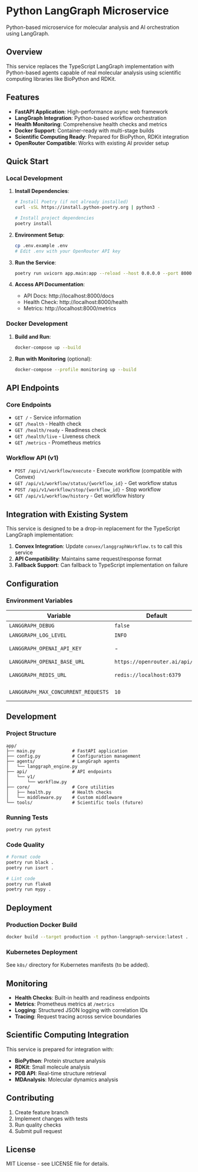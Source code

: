 # Python LangGraph Microservice

Python-based microservice for molecular analysis and AI orchestration using LangGraph.

## Overview

This service replaces the TypeScript LangGraph implementation with Python-based agents capable of real molecular analysis using scientific computing libraries like BioPython and RDKit.

## Features

- **FastAPI Application**: High-performance async web framework
- **LangGraph Integration**: Python-based workflow orchestration
- **Health Monitoring**: Comprehensive health checks and metrics
- **Docker Support**: Container-ready with multi-stage builds
- **Scientific Computing Ready**: Prepared for BioPython, RDKit integration
- **OpenRouter Compatible**: Works with existing AI provider setup

## Quick Start

### Local Development

1. **Install Dependencies**:
   ```bash
   # Install Poetry (if not already installed)
   curl -sSL https://install.python-poetry.org | python3 -
   
   # Install project dependencies
   poetry install
   ```

2. **Environment Setup**:
   ```bash
   cp .env.example .env
   # Edit .env with your OpenRouter API key
   ```

3. **Run the Service**:
   ```bash
   poetry run uvicorn app.main:app --reload --host 0.0.0.0 --port 8000
   ```

4. **Access API Documentation**:
   - API Docs: http://localhost:8000/docs
   - Health Check: http://localhost:8000/health
   - Metrics: http://localhost:8000/metrics

### Docker Development

1. **Build and Run**:
   ```bash
   docker-compose up --build
   ```

2. **Run with Monitoring** (optional):
   ```bash
   docker-compose --profile monitoring up --build
   ```

## API Endpoints

### Core Endpoints
- `GET /` - Service information
- `GET /health` - Health check
- `GET /health/ready` - Readiness check
- `GET /health/live` - Liveness check
- `GET /metrics` - Prometheus metrics

### Workflow API (v1)
- `POST /api/v1/workflow/execute` - Execute workflow (compatible with Convex)
- `GET /api/v1/workflow/status/{workflow_id}` - Get workflow status
- `POST /api/v1/workflow/stop/{workflow_id}` - Stop workflow
- `GET /api/v1/workflow/history` - Get workflow history

## Integration with Existing System

This service is designed to be a drop-in replacement for the TypeScript LangGraph implementation:

1. **Convex Integration**: Update `convex/langgraphWorkflow.ts` to call this service
2. **API Compatibility**: Maintains same request/response format
3. **Fallback Support**: Can fallback to TypeScript implementation on failure

## Configuration

### Environment Variables

| Variable | Default | Description |
|----------|---------|-------------|
| `LANGGRAPH_DEBUG` | `false` | Enable debug mode |
| `LANGGRAPH_LOG_LEVEL` | `INFO` | Logging level |
| `LANGGRAPH_OPENAI_API_KEY` | - | OpenRouter/OpenAI API key |
| `LANGGRAPH_OPENAI_BASE_URL` | `https://openrouter.ai/api/v1` | AI API base URL |
| `LANGGRAPH_REDIS_URL` | `redis://localhost:6379` | Redis connection URL |
| `LANGGRAPH_MAX_CONCURRENT_REQUESTS` | `10` | Max concurrent requests |

## Development

### Project Structure
```
app/
├── main.py              # FastAPI application
├── config.py            # Configuration management
├── agents/              # LangGraph agents
│   └── langgraph_engine.py
├── api/                 # API endpoints
│   └── v1/
│       └── workflow.py
├── core/                # Core utilities
│   ├── health.py        # Health checks
│   └── middleware.py    # Custom middleware
└── tools/               # Scientific tools (future)
```

### Running Tests
```bash
poetry run pytest
```

### Code Quality
```bash
# Format code
poetry run black .
poetry run isort .

# Lint code
poetry run flake8
poetry run mypy .
```

## Deployment

### Production Docker Build
```bash
docker build --target production -t python-langgraph-service:latest .
```

### Kubernetes Deployment
See `k8s/` directory for Kubernetes manifests (to be added).

## Monitoring

- **Health Checks**: Built-in health and readiness endpoints
- **Metrics**: Prometheus metrics at `/metrics`
- **Logging**: Structured JSON logging with correlation IDs
- **Tracing**: Request tracing across service boundaries

## Scientific Computing Integration

This service is prepared for integration with:
- **BioPython**: Protein structure analysis
- **RDKit**: Small molecule analysis  
- **PDB API**: Real-time structure retrieval
- **MDAnalysis**: Molecular dynamics analysis

## Contributing

1. Create feature branch
2. Implement changes with tests
3. Run quality checks
4. Submit pull request

## License

MIT License - see LICENSE file for details.